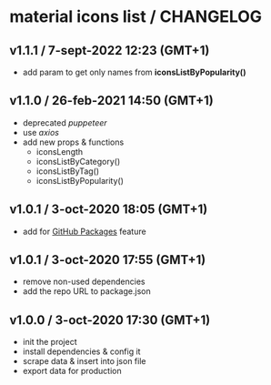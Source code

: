 # material icons list / CHANGELOG

## v1.1.1 / 7-sept-2022 12:23 (GMT+1)

- add param to get only names from **iconsListByPopularity()**

## v1.1.0 / 26-feb-2021 14:50 (GMT+1)

- deprecated _puppeteer_
- use _axios_
- add new props & functions
  - iconsLength
  - iconsListByCategory()
  - iconsListByTag()
  - iconsListByPopularity()

## v1.0.1 / 3-oct-2020 18:05 (GMT+1)

- add for [GitHub Packages](https://github.com/features/packages) feature

## v1.0.1 / 3-oct-2020 17:55 (GMT+1)

- remove non-used dependencies
- add the repo URL to package.json

## v1.0.0 / 3-oct-2020 17:30 (GMT+1)

- init the project
- install dependencies & config it
- scrape data & insert into json file
- export data for production
